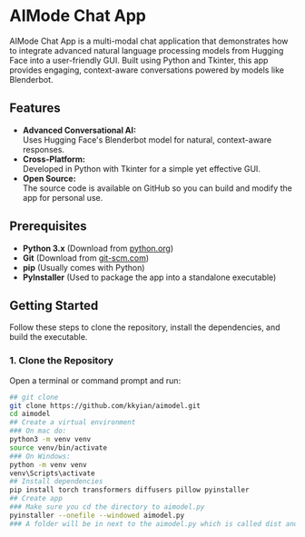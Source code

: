 # AIMode Chat App

AIMode Chat App is a multi-modal chat application that demonstrates how to integrate advanced natural language processing models from Hugging Face into a user-friendly GUI. Built using Python and Tkinter, this app provides engaging, context-aware conversations powered by models like Blenderbot.

## Features

- **Advanced Conversational AI:**  
  Uses Hugging Face's Blenderbot model for natural, context-aware responses.
- **Cross-Platform:**  
  Developed in Python with Tkinter for a simple yet effective GUI.
- **Open Source:**  
  The source code is available on GitHub so you can build and modify the app for personal use.

## Prerequisites

- **Python 3.x** (Download from [python.org](https://www.python.org/downloads/))
- **Git** (Download from [git-scm.com](https://git-scm.com/))
- **pip** (Usually comes with Python)
- **PyInstaller** (Used to package the app into a standalone executable)

## Getting Started

Follow these steps to clone the repository, install the dependencies, and build the executable.

### 1. Clone the Repository

Open a terminal or command prompt and run:

```bash
## git clone
git clone https://github.com/kkyian/aimodel.git
cd aimodel
## Create a virtual environment
### On mac do:
python3 -m venv venv
source venv/bin/activate
### On Windows:
python -m venv venv
venv\Scripts\activate
## Install dependencies
pip install torch transformers diffusers pillow pyinstaller
## Create app
### Make sure you cd the directory to aimodel.py
pyinstaller --onefile --windowed aimodel.py
### A folder will be in next to the aimodel.py which is called dist and inside you will find the app
